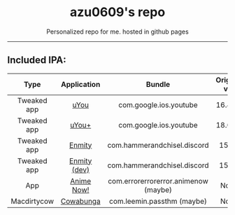 <div align="center">
    <img src="">
    <h1>azu0609's repo</h1>
    <p>Personalized repo for me. hosted in github pages</p>
    <hr />
</div>

## Included IPA:
| Type |Application | Bundle | Original ver | Version | Author |
|:----:|:----------:|:------:|:------------:|:-------:|:------:|
| Tweaked app | [uYou](https://github.com/MiRO92/uYou-for-YouTube) | com.google.ios.youtube | 16.42.3 | 2.1 | MIRO92 |
| Tweaked app | [uYou+](https://github.com/qnblackcat/uYouPlus) | com.google.ios.youtube | 18.01.6 | 2.3.1 | qnblackcat |
| Tweaked app | [Enmity](https://enmity.app) | com.hammerandchisel.discord | 158.0 | 2.1.4 | enmity-mod |
| Tweaked app | [Enmity (dev)](https://enmity.app) | com.hammerandchisel.discord | 158.0 | 2.1.4 | enmity-mod |
| App | [Anime Now!](https://github.com/AnimeNow-Team/AnimeNow) | com.errorerrorerror.animenow (maybe) | None | 1.0.0 | errorerrorerror |
| Macdirtycow | [Cowabunga](https://github.com/leminlimez/Cowabunga) | com.leemin.passthm (maybe) | None | 7.0.4 | leminlimez